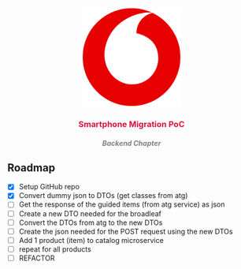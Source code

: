 <!-- PROJECT LOGO -->
<br />
<div align="center">
  <a href="https://github.com/othneildrew/Best-README-Template">
    <img src="images/vodafone.png" alt="Logo" width="200" height="200">
  </a>

  <h3 align="center" style="color:crimson">Smartphone Migration PoC</h3>
  <h5 align="center" style="color:gray">Backend Chapter</h5>
  </div>

<!-- ROADMAP -->
## Roadmap

- [x] Setup GitHub repo
- [x] Convert dummy json to DTOs (get classes from atg)
- [ ] Get the response of the guided items (from atg service) as json
- [ ] Create a new DTO needed for the broadleaf
- [ ] Convert the DTOs from atg to the new DTOs
- [ ] Create the json needed for the POST request using the new DTOs
- [ ] Add 1 product (item) to catalog microservice
- [ ] repeat for all products
- [ ] REFACTOR
